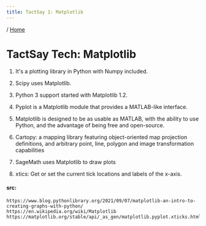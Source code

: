 ```yaml
---
title: TactSay 1: Matplotlib
---
```


/ [Home](index.md)

# TactSay Tech: Matplotlib


1. It's a plotting library in Python with Numpy included.

2. Scipy uses Matplotlib.

3. Python 3 support started with Matplotlib 1.2.

4. Pyplot is a Matplotlib module that provides a MATLAB-like interface.

5. Matplotlib is designed to be as usable as MATLAB, with the ability to use Python, and the advantage of being free and open-source.

6. Cartopy: a mapping library featuring object-oriented map projection definitions, and arbitrary point, line, polygon and image transformation capabilities

7. SageMath uses Matplotlib to draw plots

8. xtics: Get or set the current tick locations and labels of the x-axis.


#### src:
```
https://www.blog.pythonlibrary.org/2021/09/07/matplotlib-an-intro-to-creating-graphs-with-python/
https://en.wikipedia.org/wiki/Matplotlib
https://matplotlib.org/stable/api/_as_gen/matplotlib.pyplot.xticks.html
```
